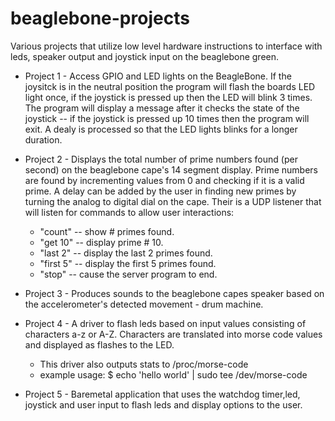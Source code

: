 # beaglebone-projects
Various projects that utilize low level hardware instructions to interface with leds, speaker output and joystick input on the beaglebone green.

* Project 1 - Access GPIO and LED lights on the BeagleBone. If the joysitck is in the neutral position the program will flash the boards LED light once, if the joystick is pressed up then the LED  will blink 3 times. The program will display a message after it checks the state of the joystick -- if the joystick is pressed up 10 times then the program will exit. A dealy is processed so that the LED lights blinks for a longer duration.

* Project 2 - Displays the total number of prime numbers found (per second) on the beaglebone cape's 14 segment display. Prime numbers are found by incrementing values from 0 and checking if it is a valid prime. A delay can be added by the user in finding new primes by turning the analog to digital dial on the cape. Their is a UDP listener that will listen for commands to allow user interactions:
	* "count"   -- show # primes found.
	* "get 10"  -- display prime # 10.
	* "last 2"  -- display the last 2 primes found.
	* "first 5" -- display the first 5 primes found.
	* "stop"    -- cause the server program to end.

* Project 3 - Produces sounds to the beaglebone capes speaker based on the accelerometer's detected movement - drum machine.

* Project 4 - A driver to flash leds based on input values consisting of characters a-z or A-Z. Characters are translated into morse code values and displayed as flashes to the LED.
 	* This driver also outputs stats to /proc/morse-code
	 * example usage: $ echo 'hello world' | sudo tee /dev/morse-code

* Project 5 -  Baremetal application that uses the watchdog timer,led, joystick and user input to flash leds and display options to the user.
